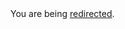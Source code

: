 <html><body>You are being <a href="https://raw.githubusercontent.com/Homebrew/homebrew-core/master/CODE_OF_CONDUCT.md">redirected</a>.</body></html>